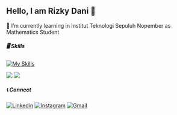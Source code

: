 ## Hello, I am Rizky Dani 👋

🌱 I’m currently learning in Institut Teknologi Sepuluh Nopember as Mathematics Student
##### 🖥️ Skills
[![My Skills](https://skillicons.dev/icons?i=java,python,latex&theme=light)](https://skillicons.dev)

<img src="https://img.shields.io/badge/Numpy-777BB4?style=for-the-badge&logo=numpy&logoColor=white" />
<img src="https://img.shields.io/badge/Pandas-2C2D72?style=for-the-badge&logo=pandas&logoColor=white" />

##### 📞 Connect
[![Linkedin](https://img.shields.io/badge/LinkedIn-0077B5?style=for-the-badge&logo=linkedin&logoColor=white)](https://www.linkedin.com/in/rizkydaniap/) [![Instagram](https://img.shields.io/badge/Instagram-E4405F?style=for-the-badge&logo=instagram&logoColor=white)](https://www.instagram.com/dn_kyyy?igsh=Z2VxaTFldXMwNm53) [![Gmail](https://img.shields.io/badge/Gmail-D14836?style=for-the-badge&logo=gmail&logoColor=white)](mailto:rizkyaprilansyah26@gmail.com)

